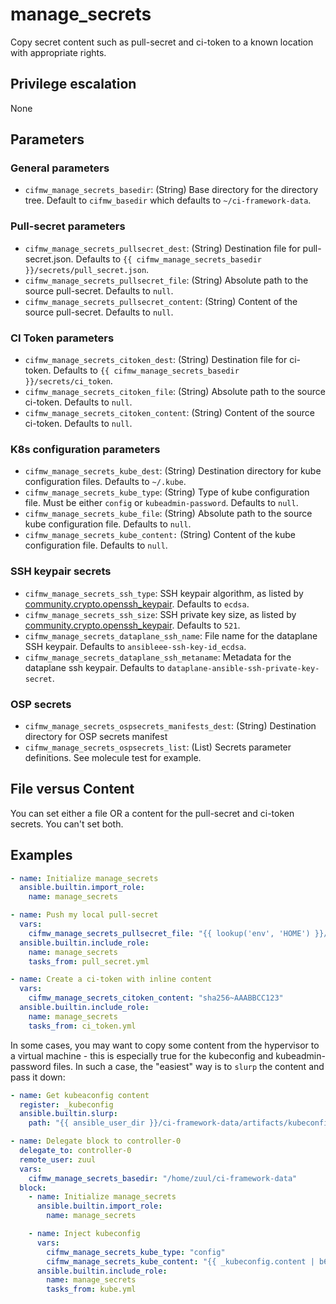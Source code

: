 # manage_secrets
Copy secret content such as pull-secret and ci-token to a known location with appropriate rights.

## Privilege escalation
None

## Parameters
### General parameters

* `cifmw_manage_secrets_basedir`: (String) Base directory for the directory tree. Default to `cifmw_basedir` which defaults to `~/ci-framework-data`.

### Pull-secret parameters

* `cifmw_manage_secrets_pullsecret_dest`: (String) Destination file for pull-secret.json. Defaults to `{{ cifmw_manage_secrets_basedir }}/secrets/pull_secret.json`.
* `cifmw_manage_secrets_pullsecret_file`: (String) Absolute path to the source pull-secret. Defaults to `null`.
* `cifmw_manage_secrets_pullsecret_content`: (String) Content of the source pull-secret. Defaults to `null`.

### CI Token parameters

* `cifmw_manage_secrets_citoken_dest`: (String) Destination file for ci-token. Defaults to `{{ cifmw_manage_secrets_basedir }}/secrets/ci_token`.
* `cifmw_manage_secrets_citoken_file`: (String) Absolute path to the source ci-token. Defaults to `null`.
* `cifmw_manage_secrets_citoken_content`: (String) Content of the source ci-token. Defaults to `null`.

### K8s configuration parameters

* `cifmw_manage_secrets_kube_dest`: (String) Destination directory for kube configuration files. Defaults to `~/.kube`.
* `cifmw_manage_secrets_kube_type`: (String) Type of kube configuration file. Must be either `config` or `kubeadmin-password`. Defaults to `null`.
* `cifmw_manage_secrets_kube_file`: (String) Absolute path to the source kube configuration file. Defaults to `null`.
* `cifmw_manage_secrets_kube_content:` (String) Content of the kube configuration file. Defaults to `null`.

### SSH keypair secrets

* `cifmw_manage_secrets_ssh_type`: SSH keypair algorithm, as listed by [community.crypto.openssh_keypair](https://docs.ansible.com/ansible/latest/collections/community/crypto/openssh_keypair_module.html#parameter-type). Defaults to `ecdsa`.
* `cifmw_manage_secrets_ssh_size`: SSH private key size, as listed by [community.crypto.openssh_keypair](https://docs.ansible.com/ansible/latest/collections/community/crypto/openssh_keypair_module.html#parameter-size). Defaults to `521`.
* `cifmw_manage_secrets_dataplane_ssh_name`: File name for the dataplane SSH keypair. Defaults to `ansibleee-ssh-key-id_ecdsa`.
* `cifmw_manage_secrets_dataplane_ssh_metaname`: Metadata for the dataplane ssh keypair. Defaults to `dataplane-ansible-ssh-private-key-secret`.

### OSP secrets

* `cifmw_manage_secrets_ospsecrets_manifests_dest`: (String) Destination directory for OSP secrets manifest
* `cifmw_manage_secrets_ospsecrets_list`: (List) Secrets parameter definitions. See molecule test for example.

## File versus Content
You can set either a file OR a content for the pull-secret and ci-token secrets. You can't set both.

## Examples

```YAML
- name: Initialize manage_secrets
  ansible.builtin.import_role:
    name: manage_secrets

- name: Push my local pull-secret
  vars:
    cifmw_manage_secrets_pullsecret_file: "{{ lookup('env', 'HOME') }}/pull-secret.txt"
  ansible.builtin.include_role:
    name: manage_secrets
    tasks_from: pull_secret.yml

- name: Create a ci-token with inline content
  vars:
    cifmw_manage_secrets_citoken_content: "sha256~AAABBCC123"
  ansible.builtin.include_role:
    name: manage_secrets
    tasks_from: ci_token.yml
```

In some cases, you may want to copy some content from the hypervisor to a virtual machine - this is especially
true for the kubeconfig and kubeadmin-password files. In such a case, the "easiest" way is to `slurp` the content
and pass it down:

```YAML
- name: Get kubeaconfig content
  register: _kubeconfig
  ansible.builtin.slurp:
    path: "{{ ansible_user_dir }}/ci-framework-data/artifacts/kubeconfig"

- name: Delegate block to controller-0
  delegate_to: controller-0
  remote_user: zuul
  vars:
    cifmw_manage_secrets_basedir: "/home/zuul/ci-framework-data"
  block:
    - name: Initialize manage_secrets
      ansible.builtin.import_role:
        name: manage_secrets

    - name: Inject kubeconfig
      vars:
        cifmw_manage_secrets_kube_type: "config"
        cifmw_manage_secrets_kube_content: "{{ _kubeconfig.content | b64decode }}"
      ansible.builtin.include_role:
        name: manage_secrets
        tasks_from: kube.yml
```
